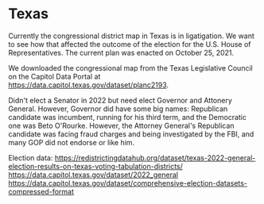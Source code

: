 # Texas

Currently the congressional district map in Texas is in ligatigation. We want to see how that affected the outcome of the election for the U.S. House of Representatives. The current plan was enacted on October 25, 2021.

We downloaded the congressional map from the Texas Legislative Council on the Capitol Data Portal at https://data.capitol.texas.gov/dataset/planc2193.


Didn't elect a Senator in 2022 but need elect Governor and Attonery General. However, Governor did have some big names: Republican candidate was incumbent, running for his third term, and the Democratic one was Beto O'Rourke. However, the Attorney General's Republican candidate was facing fraud charges and being investigated by the FBI, and many GOP did not endorse or like him.

Election data:
https://redistrictingdatahub.org/dataset/texas-2022-general-election-results-on-texas-voting-tabulation-districts/
https://data.capitol.texas.gov/dataset/2022_general
https://data.capitol.texas.gov/dataset/comprehensive-election-datasets-compressed-format
